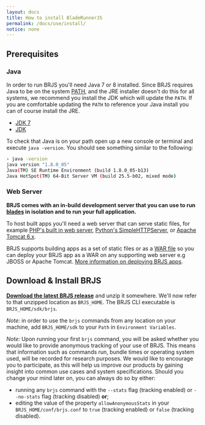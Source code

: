 ```yaml
---
layout: docs
title: How to install BladeRunnerJS
permalink: /docs/use/install/
notice: none
---
```


## Prerequisites

### Java

In order to run BRJS you'll need Java 7 or 8 installed. Since BRJS requires Java to be on the system [PATH][wiki-path], and the JRE installer doesn't do this for all systems, we recommend you install the JDK which will update the `PATH`. If you are comfortable updating the `PATH` to reference your Java install you can of course install the JRE.

* [JDK 7](http://www.oracle.com/technetwork/java/javase/downloads/jdk7-downloads-1880260.html)
* [JDK](http://www.oracle.com/technetwork/java/javase/downloads/jdk8-downloads-2133151.html)

[wiki-path]:http://en.wikipedia.org/wiki/PATH_(variable)

To check that Java is on your path open up a new console or terminal and execute `java -version`. You should see something similar to the following:

```bash
› java -version
java version "1.8.0_05"
Java(TM) SE Runtime Environment (build 1.8.0_05-b13)
Java HotSpot(TM) 64-Bit Server VM (build 25.5-b02, mixed mode)
```

### Web Server

**BRJS comes with an in-build development server that you can use to run [blades](/docs/concepts/blades/) in isolation and to run your full application.**

To host built apps you'll need a web server that can serve static files, for example [PHP's built in web server](http://www.php.net/manual/en/features.commandline.webserver.php), [Python's SimpleHTTPServer](https://docs.python.org/2/library/simplehttpserver.html), or [Apache Tomcat 6.x](http://tomcat.apache.org/).

BRJS supports building apps as a set of static files or as a [WAR file](http://en.wikipedia.org/wiki/WAR_(file_format)) so you can deploy your BRJS app as a WAR on any supporting web server e.g JBOSS or Apache Tomcat. [More information on deploying BRJS apps](http://localhost:4000/docs/use/build_deploy/).

## Download & Install BRJS

<strong><a href="https://github.com/BladeRunnerJS/brjs/releases/" class="brjs-latest-download">Download the latest BRJS release</a></strong> and unzip it somewhere. We'll now refer to that unzipped location as `BRJS_HOME`. The BRJS CLI executable is `BRJS_HOME/sdk/brjs`.

*Note:* in order to use the `brjs` commands from any location on your machine, add `BRJS_HOME/sdk` to your `Path` in `Environment Variables`.

*Note:* Upon running your first `brjs` command, you will be asked whether you would like to provide anonymous tracking of your use of BRJS. This means that information such as commands run, bundle times or operating system used, will be recorded for research purposes. We would like to encourage you to participate, as this will help us improve our products by gaining insight into common use cases and system specifications. Should you change your mind later on, you can always do so by either:

- running any `brjs` command with the `--stats` flag (tracking enabled) or `--no-stats` flag (tracking disabled) **or**;
- editing the value of the property `allowAnonymousStats` in your `BRJS_HOME/conf/brjs.conf` to `true` (tracking enabled) or `false` (tracking disabled).  
